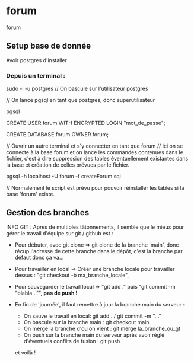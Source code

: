 # forum
forum

## Setup base de donnée
Avoir postgres d'installer

### Depuis un terminal :

sudo -i -u postgres // On bascule sur l'utilisateur postgres

// On lance pgsql en tant que postgres, donc superutilisateur

pgsql 

CREATE USER forum WITH ENCRYPTED LOGIN "mot_de_passe";

CREATE DATABASE forum OWNER forum;

// Ouvrir un autre terminal et s'y connecter en tant que forum
// Ici on se connecte à la base forum et on lance les commandes contenues dans le fichier, c'est à dire suppression des tables éventuellement existantes dans la base et création de celles prévues par le fichier.

pgsql -h localhost -U forum -f createForum.sql

// Normalement le script est prévu pour pouvoir réinstaller les tables si la base 'forum' existe.

## Gestion des branches

INFO GIT : Après de multiples tâtonnements, il semble que le mieux pour gérer le travail d'équipe sur git / github est :

- Pour débuter, avec git clone => git clone de la branche 'main', donc récup l'adresse de cette branche dans le dépôt, c'est la branche par défaut donc ça va...
- Pour travailler en local => Créer une branche locale pour travailler dessus : "git checkout -b ma_branche_locale",
- Pour sauvegarder le travail local => "git add ." puis "git commit -m "blabla..."", **pas de push !**

- En fin de 'journée', il faut remettre à jour la branche main du serveur :
  
  - On sauve le travail en local: git add . / git commit -m "..."
  - On bascule sur la branche main : git checkout main
  - On merge la branche d'ou on vient : git merge la_branche_ou_gt
  - On push sur la branche main du serveur après avoir réglé d'éventuels conflits de fusion : git push
  
  et voilà !